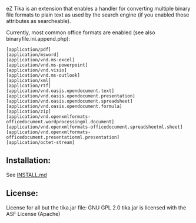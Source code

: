 eZ Tika is an extension that enables a handler for converting multiple binary file formats to plain text as used
by the search engine (if you enabled those attributes as searcheable).

Currently, most common office formats are enabled (see also binaryfile.ini.append.php):

    [application/pdf]
    [application/msword]
    [application/vnd.ms-excel]
    [application/vnd.ms-powerpoint]
    [application/vnd.visio]
    [application/vnd.ms-outlook]
    [application/xml]
    [application/rtf]
    [application/vnd.oasis.opendocument.text]
    [application/vnd.oasis.opendocument.presentation]
    [application/vnd.oasis.opendocument.spreadsheet]
    [application/vnd.oasis.opendocument.formula]
    [application/zip]
    [application/vnd.openxmlformats-officedocument.wordprocessingml.document]
    [application/vnd.openxmlformats-officedocument.spreadsheetml.sheet]
    [application/vnd.openxmlformats-officedocument.presentationml.presentation]
    [application/octet-stream]

## Installation:

See [INSTALL.md](INSTALL.md)

## License:

License for all but the tika.jar file: GNU GPL 2.0
tika.jar is licensed with the ASF License (Apache)
